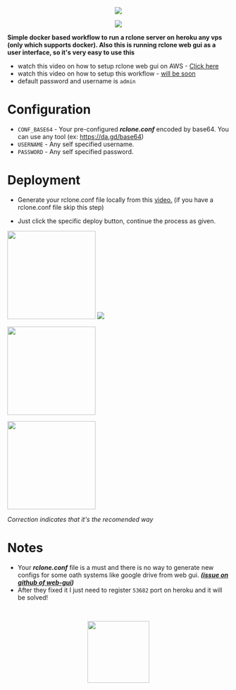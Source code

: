 <p align=center><img src="https://img.shields.io/badge/!-Inactively%20Maintained-red"></p>
<p align=center><img src="https://user-images.githubusercontent.com/79321771/195789948-1525abaa-8247-40e0-9807-dd20f458bf0f.png"></p>
<b>Simple docker based workflow to run a rclone server on heroku any vps (only which supports docker). Also this is running rclone web gui as a user interface, so it's very easy to use this</b>

- watch this video on how to setup rclone web gui on AWS - <a href="https://youtu.be/GYLscUPs2Sw">Click here</a>
- watch this video on how to setup this workflow - <a href="">will be soon</a>
- default password and username is ``` admin ```

# Configuration
- `CONF_BASE64` - Your pre-configured ***rclone.conf*** encoded by base64. You can use any tool (ex: https://da.gd/base64)
- `USERNAME` - Any self specified username.
- `PASSWORD` - Any self specified password.

# Deployment
- Generate your rclone.conf file locally from this <a href="http://www.youtube.com/watch?v=n8qghZC1Kuc">video.</a> (if you have a rclone.conf file skip this step)

- Just click the specific deploy button, continue the process as given.

<p align=left><a href="https://render.com/deploy?repo=https://github.com/sentinm/Rclone-Flow"><img src="https://render.com/images/deploy-to-render-button.svg" width="200"></a> <img src="https://github.com/sentinm/Rclone-Flow/assets/79321771/db1813d3-14d1-4dd0-be9f-237b4d62a65d"></p>
<p align=left><a href="https://heroku.com/deploy?template=https://github.com/sentinm/Rclone-Flow/"><img src="https://www.herokucdn.com/deploy/button.svg" width="200"></a></p>
<p align=left><a href="https://railway.app/new/template/lmBc3q"><img src="https://railway.app/button.svg" width="200"></a></p>

<p><i>Correction indicates that it's the recomended way</i></p>

# Notes
- Your ***rclone.conf*** file is a must and there is no way to generate new configs for some oath systems like google drive from web gui. ***(<a href="https://github.com/rclone/rclone-webui-react/issues/43">issue on github of web-gui</a>)***
- After they fixed it I just need to register ```53682``` port on heroku and it will be solved! 
<br>
<p align=center><a href="https://www.reddit.com/u/poppitxd/"><img src="https://telegra.ph/file/c4d5c54694f322ff91079.png" width="140"></a></p>
